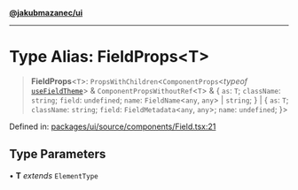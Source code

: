 [**@jakubmazanec/ui**](../README.md)

---

# Type Alias: FieldProps\<T\>

> **FieldProps**\<`T`\>: `PropsWithChildren`\<`ComponentProps`\<_typeof_
> [`useFieldTheme`](../functions/useFieldTheme.md)\> & `ComponentPropsWithoutRef`\<`T`\> & \{ `as`:
> `T`; `className`: `string`; `field`: `undefined`; `name`: `FieldName`\<`any`, `any`\> \| `string`;
> \} \| \{ `as`: `T`; `className`: `string`; `field`: `FieldMetadata`\<`any`, `any`\>; `name`:
> `undefined`; \}\>

Defined in:
[packages/ui/source/components/Field.tsx:21](https://github.com/jakubmazanec/tools/blob/7c5f40d811171692b72a47160bc33d644201b16a/packages/ui/source/components/Field.tsx#L21)

## Type Parameters

• **T** _extends_ `ElementType`
